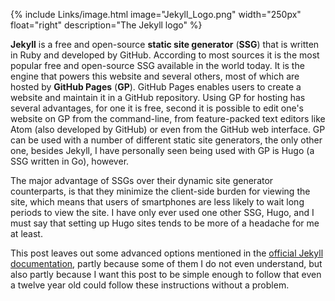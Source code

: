 {% include Links/image.html image="Jekyll_Logo.png" width="250px" float="right" description="The Jekyll logo" %}

**Jekyll** is a free and open-source **static site generator** (**SSG**) that is written in Ruby and developed by GitHub. According to most sources it is the most popular free and open-source SSG available in the world today. It is the engine that powers this website and several others, most of which are hosted by **GitHub Pages** (**GP**). GitHub Pages enables users to create a website and maintain it in a GitHub repository. Using GP for hosting has several advantages, for one it is free, second it is possible to edit one's website on GP from the command-line, from feature-packed text editors like Atom (also developed by GitHub) or even from the GitHub web interface. GP can be used with a number of different static site generators, the only other one, besides Jekyll, I have personally seen being used with GP is Hugo (a SSG written in Go), however.

The major advantage of SSGs over their dynamic site generator counterparts, is that they minimize the client-side burden for viewing the site, which means that users of smartphones are less likely to wait long periods to view the site. I have only ever used one other SSG, Hugo, and I must say that setting up Hugo sites tends to be more of a headache for me at least. 

This post leaves out some advanced options mentioned in the [official Jekyll documentation](http://jekyllrb.com/docs/home/), partly because some of them I do not even understand, but also partly because I want this post to be simple enough to follow that even a twelve year old could follow these instructions without a problem.
